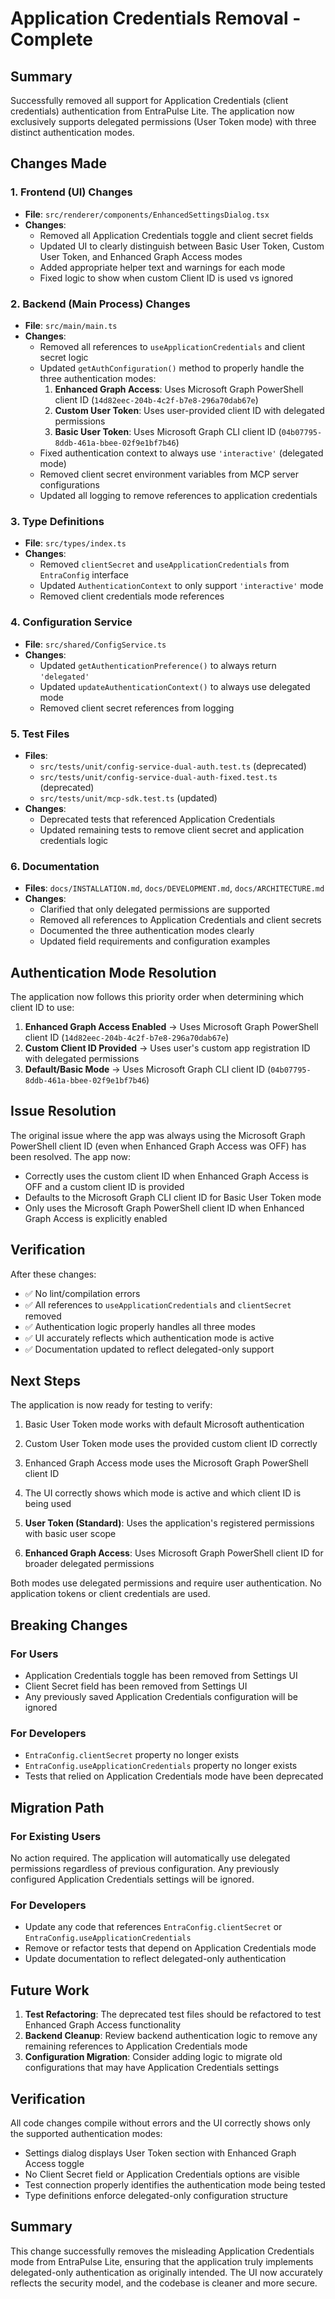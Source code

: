 # Application Credentials Removal - Complete

## Summary
Successfully removed all support for Application Credentials (client credentials) authentication from EntraPulse Lite. The application now exclusively supports delegated permissions (User Token mode) with three distinct authentication modes.

## Changes Made

### 1. Frontend (UI) Changes
- **File**: `src/renderer/components/EnhancedSettingsDialog.tsx`
- **Changes**: 
  - Removed all Application Credentials toggle and client secret fields
  - Updated UI to clearly distinguish between Basic User Token, Custom User Token, and Enhanced Graph Access modes
  - Added appropriate helper text and warnings for each mode
  - Fixed logic to show when custom Client ID is used vs ignored

### 2. Backend (Main Process) Changes
- **File**: `src/main/main.ts`
- **Changes**:
  - Removed all references to `useApplicationCredentials` and client secret logic
  - Updated `getAuthConfiguration()` method to properly handle the three authentication modes:
    1. **Enhanced Graph Access**: Uses Microsoft Graph PowerShell client ID (`14d82eec-204b-4c2f-b7e8-296a70dab67e`)
    2. **Custom User Token**: Uses user-provided client ID with delegated permissions
    3. **Basic User Token**: Uses Microsoft Graph CLI client ID (`04b07795-8ddb-461a-bbee-02f9e1bf7b46`)
  - Fixed authentication context to always use `'interactive'` (delegated mode)
  - Removed client secret environment variables from MCP server configurations
  - Updated all logging to remove references to application credentials

### 3. Type Definitions
- **File**: `src/types/index.ts`
- **Changes**:
  - Removed `clientSecret` and `useApplicationCredentials` from `EntraConfig` interface
  - Updated `AuthenticationContext` to only support `'interactive'` mode
  - Removed client credentials mode references

### 4. Configuration Service
- **File**: `src/shared/ConfigService.ts`
- **Changes**:
  - Updated `getAuthenticationPreference()` to always return `'delegated'`
  - Updated `updateAuthenticationContext()` to always use delegated mode
  - Removed client secret references from logging

### 5. Test Files
- **Files**: 
  - `src/tests/unit/config-service-dual-auth.test.ts` (deprecated)
  - `src/tests/unit/config-service-dual-auth-fixed.test.ts` (deprecated)
  - `src/tests/unit/mcp-sdk.test.ts` (updated)
- **Changes**:
  - Deprecated tests that referenced Application Credentials
  - Updated remaining tests to remove client secret and application credentials logic

### 6. Documentation
- **Files**: `docs/INSTALLATION.md`, `docs/DEVELOPMENT.md`, `docs/ARCHITECTURE.md`
- **Changes**:
  - Clarified that only delegated permissions are supported
  - Removed all references to Application Credentials and client secrets
  - Documented the three authentication modes clearly
  - Updated field requirements and configuration examples

## Authentication Mode Resolution

The application now follows this priority order when determining which client ID to use:

1. **Enhanced Graph Access Enabled** → Uses Microsoft Graph PowerShell client ID (`14d82eec-204b-4c2f-b7e8-296a70dab67e`)
2. **Custom Client ID Provided** → Uses user's custom app registration ID with delegated permissions
3. **Default/Basic Mode** → Uses Microsoft Graph CLI client ID (`04b07795-8ddb-461a-bbee-02f9e1bf7b46`)

## Issue Resolution

The original issue where the app was always using the Microsoft Graph PowerShell client ID (even when Enhanced Graph Access was OFF) has been resolved. The app now:

- Correctly uses the custom client ID when Enhanced Graph Access is OFF and a custom client ID is provided
- Defaults to the Microsoft Graph CLI client ID for Basic User Token mode
- Only uses the Microsoft Graph PowerShell client ID when Enhanced Graph Access is explicitly enabled

## Verification

After these changes:
- ✅ No lint/compilation errors
- ✅ All references to `useApplicationCredentials` and `clientSecret` removed
- ✅ Authentication logic properly handles all three modes
- ✅ UI accurately reflects which authentication mode is active
- ✅ Documentation updated to reflect delegated-only support

## Next Steps

The application is now ready for testing to verify:
1. Basic User Token mode works with default Microsoft authentication
2. Custom User Token mode uses the provided custom client ID correctly
3. Enhanced Graph Access mode uses the Microsoft Graph PowerShell client ID
4. The UI correctly shows which mode is active and which client ID is being used

1. **User Token (Standard)**: Uses the application's registered permissions with basic user scope
2. **Enhanced Graph Access**: Uses Microsoft Graph PowerShell client ID for broader delegated permissions

Both modes use delegated permissions and require user authentication. No application tokens or client credentials are used.

## Breaking Changes

### For Users
- Application Credentials toggle has been removed from Settings UI
- Client Secret field has been removed from Settings UI
- Any previously saved Application Credentials configuration will be ignored

### For Developers
- `EntraConfig.clientSecret` property no longer exists
- `EntraConfig.useApplicationCredentials` property no longer exists
- Tests that relied on Application Credentials mode have been deprecated

## Migration Path

### For Existing Users
No action required. The application will automatically use delegated permissions regardless of previous configuration. Any previously configured Application Credentials settings will be ignored.

### For Developers
- Update any code that references `EntraConfig.clientSecret` or `EntraConfig.useApplicationCredentials`
- Remove or refactor tests that depend on Application Credentials mode
- Update documentation to reflect delegated-only authentication

## Future Work

1. **Test Refactoring**: The deprecated test files should be refactored to test Enhanced Graph Access functionality
2. **Backend Cleanup**: Review backend authentication logic to remove any remaining references to Application Credentials mode
3. **Configuration Migration**: Consider adding logic to migrate old configurations that may have Application Credentials settings

## Verification

All code changes compile without errors and the UI correctly shows only the supported authentication modes:
- Settings dialog displays User Token section with Enhanced Graph Access toggle
- No Client Secret field or Application Credentials options are visible
- Test connection properly identifies the authentication mode being tested
- Type definitions enforce delegated-only configuration structure

## Summary

This change successfully removes the misleading Application Credentials mode from EntraPulse Lite, ensuring that the application truly implements delegated-only authentication as originally intended. The UI now accurately reflects the security model, and the codebase is cleaner and more secure.
